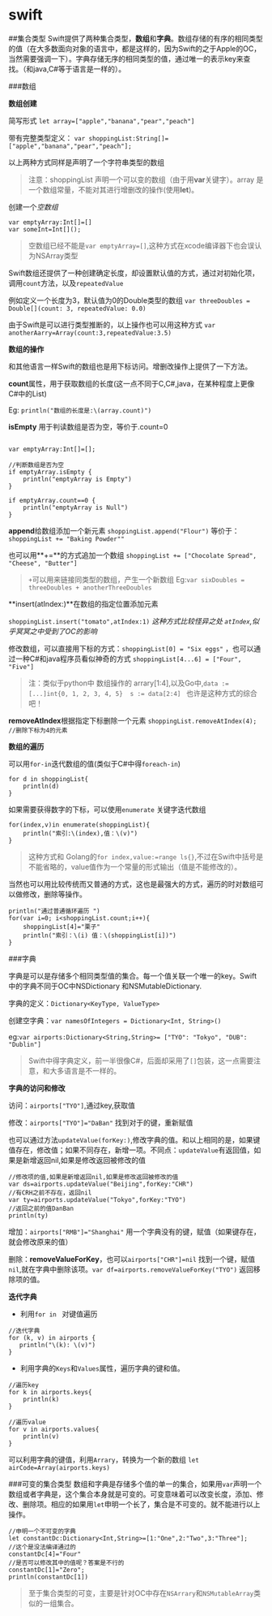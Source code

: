 swift
=====
##集合类型 
Swift提供了两种集合类型，**数组**和**字典**。数组存储的有序的相同类型的值（在大多数面向对象的语言中，都是这样的，因为Swift的之于Apple的OC，当然需要强调一下）。字典存储无序的相同类型的值，通过唯一的表示key来查找。（和java,C#等于语言是一样的）。  

###数组 

**数组创建**  

简写形式
 `let array=["apple","banana","pear","peach"]` 
 
 带有完整类型定义： 
 `var shoppingList:String[]=["apple","banana","pear","peach"];`  
 
 以上两种方式同样是声明了一个字符串类型的数组 
 > 注意：shoppingList 声明一个可以变的数组（由于用**var**关键字）。array 是一个数组常量，不能对其进行增删改的操作(使用**let**)。 
 
 创建一个*空数组*  
 
 ```
 var emptyArray:Int[]=[] 
 var someInt=Int[](); 
 ``` 
>空数组已经不能是`var emptyArray=[]`,这种方式在xcode编译器下也会误认为NSArray类型  

Swift数组还提供了一种创建确定长度，却设置默认值的方式，通过对初始化项，调用`count`方法，以及`repeatedValue` 

例如定义一个长度为3，默认值为0的Double类型的数组 `var threeDoubles = Double[](count: 3, repeatedValue: 0.0)` 

由于Swift是可以进行类型推断的，以上操作也可以用这种方式 `var anotherAarry=Array(count:3,repeatedValue:3.5)`
  
**数组的操作**   

和其他语言一样Swift的数组也是用下标访问。增删改操作上提供了一下方法。

**count**属性，用于获取数组的长度(这一点不同于C,C#,java，在某种程度上更像C#中的List<T>)

Eg:	`println("数组的长度是:\(array.count)")` 

**isEmpty** 用于判读数组是否为空，等价于.count=0 

```

var emptyArray:Int[]=[];

//判断数组是否为空
if emptyArray.isEmpty {
    println("emptyArray is Empty")
}

if emptyArray.count==0 {
    println("emptyArray is Null")
}
```  

**append**给数组添加一个新元素 `shoppingList.append("Flour")` 等价于：`shoppingList += "Baking Powder""`   

也可以用**+=**的方式追加一个数组 `shoppingList += ["Chocolate Spread", "Cheese", "Butter"]`  
>`+`可以用来链接同类型的数组，产生一个新数组 Eg:`var sixDoubles = threeDoubles + anotherThreeDoubles`

**insert(atIndex:)**在数组的指定位置添加元素 

`shoppingList.insert("tomato",atIndex:1)` *这种方式比较怪异之处 `atIndex`,似乎冥冥之中受到了OC的影响*  

修改数组，可以直接用下标的方式：`shoppingList[0] = "Six eggs"` ，也可以通过一种C#和java程序员看似神奇的方式 `shoppingList[4...6] = ["Four", "Five"]`  
> 注：类似于python中 数组操作的 arrary[1:4],以及Go中,`data := [...]int{0, 1, 2, 3, 4, 5} 
s := data[2:4] ` 也许是这种方式的综合吧！   


**removeAtIndex**根据指定下标删除一个元素 `shoppingList.removeAtIndex(4); //删除下标为4的元素` 

**数组的遍历**  

可以用`for-in`迭代数组的值(类似于C#中得`foreach-in`) 

```
for d in shoppingList{
    println(d)
}
``` 

如果需要获得数字的下标，可以使用`enumerate` 关键字迭代数组 

``` 
for(index,v)in enumerate(shoppingList){
    println("索引:\(index),值：\(v)")
}
``` 
>这种方式和 Golang的`for index,value:=range ls{}`,不过在Swift中括号是不能省略的，value值作为一个常量的形式输出（值是不能修改的）。 

当然也可以用比较传统而又普通的方式，这也是最强大的方式，遍历的时对数组可以做修改，删除等操作。 

``` 
println("通过普通循环遍历 ")
for(var i=0; i<shoppingList.count;i++){
    shoppingList[4]="栗子"
    println("索引：\(i) 值：\(shoppingList[i])")
} 
```  
###字典

字典是可以是存储多个相同类型值的集合。每一个值关联一个唯一的key。Swift中的字典不同于OC中NSDictionary 和NSMutableDictionary.

字典的定义：`Dictionary<KeyType, ValueType>`  

创建空字典：`var namesOfIntegers = Dictionary<Int, String>()`

eg:`var airports:Dictionary<String,String>= ["TYO": "Tokyo", "DUB": "Dublin"]`

>Swift中得字典定义，前一半很像C#，后面却采用了`[]`包装，这一点需要注意，和大多语言是不一样的。 

**字典的访问和修改** 

访问：`airports["TYO"]`,通过key,获取值 

修改：`airports["TYO"]="DaBan"` 找到对于的键，重新赋值 

也可以通过方法`updateValue(forKey:)`,修改字典的值。和以上相同的是，如果键值存在，修改值；如果不同存在，新增一项。不同点：`updateValue`有返回值，如果是新增返回nil,如果是修改返回被修改的值

``` 
//修改项的值,如果是新增返回nil,如果是修改返回被修改的值
var ds=airports.updateValue("Beijing",forKey:"CHR") 
//有CRH之前不存在，返回nil
var ty=airports.updateValue("Tokyo",forKey:"TYO") 
//返回之前的值DanBan
println(ty) 

```

增加：`airports["RMB"]="Shanghai"` 用一个字典没有的键，赋值（如果键存在，就会修改原来的值）

删除：**removeValueForKey**，也可以`airports["CHR"]=nil` 找到一个键，赋值`nil`,就在字典中删除该项。`var df=airports.removeValueForKey("TYO")` 返回移除项的值。 

**迭代字典**  

+ 利用`for in ` 对键值遍历 
 
 ``` 
 //迭代字典
for (k, v) in airports {
    println("\(k): \(v)")
} 
 ``` 
 
+ 利用字典的`Keys`和`Values`属性，遍历字典的键和值。 

``` 
//遍历key
for k in airports.keys{
    println(k)
}

//遍历value
for v in airports.values{
    println(v)
} 
``` 

可以利用字典的键值，利用`Arrary`，转换为一个新的数组 `let airCode=Array(airports.keys)`  

###可变的集合类型 
数组和字典是存储多个值的单一的集合，如果用`var`声明一个数组或者字典是，这个集合本身就是可变的。可变意味着可以改变长度，添加、修改、删除项。相应的如果用`let`申明一个长了，集合是不可变的。就不能进行以上操作。

```
//申明一个不可变的字典
let constantDc:Dictionary<Int,String>=[1:"One",2:"Two",3:"Three"];
//这个是没法编译通过的
constantDc[4]="Four"
//是否可以修改其中的值呢？答案是不行的
constantDc[1]="Zero";
println(constantDc[1])
```
>至于集合类型的可变，主要是针对OC中存在`NSArrary`和`NSMutableArray`类似的一组集合。








 


